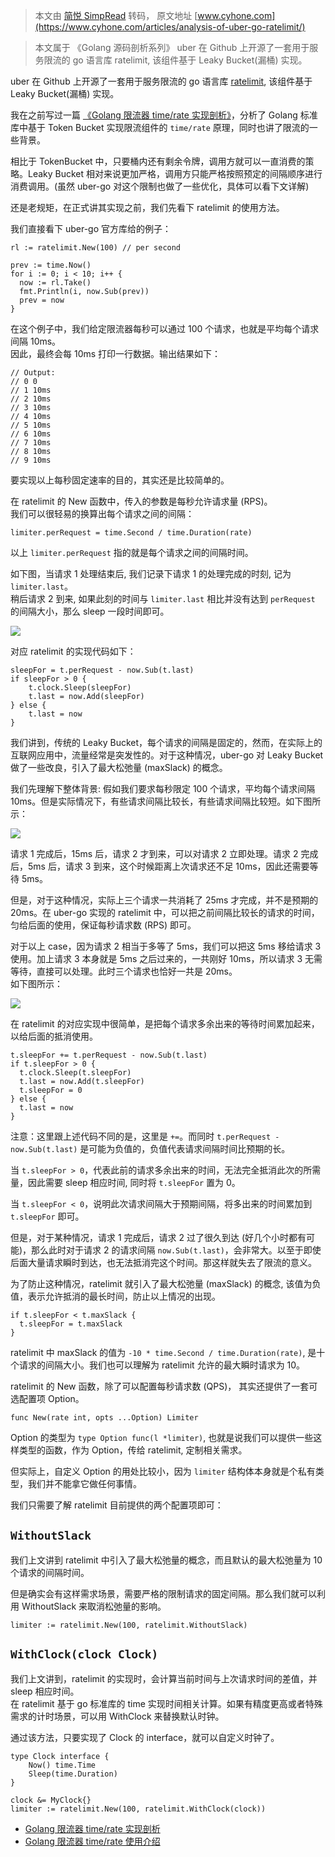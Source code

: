 > 本文由 [简悦 SimpRead](http://ksria.com/simpread/) 转码， 原文地址 [www.cyhone.com](https://www.cyhone.com/articles/analysis-of-uber-go-ratelimit/)

> 本文属于 《Golang 源码剖析系列》 uber 在 Github 上开源了一套用于服务限流的 go 语言库 ratelimit, 该组件基于 Leaky Bucket(漏桶) 实现。

uber 在 Github 上开源了一套用于服务限流的 go 语言库 [ratelimit](https://github.com/uber-go/ratelimit/), 该组件基于 Leaky Bucket(漏桶) 实现。

我在之前写过一篇 [《Golang 限流器 time/rate 实现剖析》](https://www.cyhone.com/articles/analisys-of-golang-rate/)，分析了 Golang 标准库中基于 Token Bucket 实现限流组件的 `time/rate` 原理，同时也讲了限流的一些背景。

相比于 TokenBucket 中，只要桶内还有剩余令牌，调用方就可以一直消费的策略。Leaky Bucket 相对来说更加严格，调用方只能严格按照预定的间隔顺序进行消费调用。(虽然 uber-go 对这个限制也做了一些优化，具体可以看下文详解)

还是老规矩，在正式讲其实现之前，我们先看下 ratelimit 的使用方法。

我们直接看下 uber-go 官方库给的例子：

```
rl := ratelimit.New(100) // per second

prev := time.Now()
for i := 0; i < 10; i++ {
  now := rl.Take()
  fmt.Println(i, now.Sub(prev))
  prev = now
}

```

在这个例子中，我们给定限流器每秒可以通过 100 个请求，也就是平均每个请求间隔 10ms。  
因此，最终会每 10ms 打印一行数据。输出结果如下：

```
// Output:
// 0 0
// 1 10ms
// 2 10ms
// 3 10ms
// 4 10ms
// 5 10ms
// 6 10ms
// 7 10ms
// 8 10ms
// 9 10ms

```

要实现以上每秒固定速率的目的，其实还是比较简单的。

在 ratelimit 的 New 函数中，传入的参数是每秒允许请求量 (RPS)。  
我们可以很轻易的换算出每个请求之间的间隔：

```
limiter.perRequest = time.Second / time.Duration(rate)

```

以上 `limiter.perRequest` 指的就是每个请求之间的间隔时间。

如下图，当请求 1 处理结束后, 我们记录下请求 1 的处理完成的时刻, 记为 `limiter.last`。  
稍后请求 2 到来, 如果此刻的时间与 `limiter.last` 相比并没有达到 `perRequest` 的间隔大小，那么 sleep 一段时间即可。

![](https://www.cyhone.com/img/token-bucket/wait-interval.png)

对应 ratelimit 的实现代码如下：

```
sleepFor = t.perRequest - now.Sub(t.last)
if sleepFor > 0 {
	t.clock.Sleep(sleepFor)
	t.last = now.Add(sleepFor)
} else {
	t.last = now
}

```

我们讲到，传统的 Leaky Bucket，每个请求的间隔是固定的，然而，在实际上的互联网应用中，流量经常是突发性的。对于这种情况，uber-go 对 Leaky Bucket 做了一些改良，引入了最大松弛量 (maxSlack) 的概念。

我们先理解下整体背景: 假如我们要求每秒限定 100 个请求，平均每个请求间隔 10ms。但是实际情况下，有些请求间隔比较长，有些请求间隔比较短。如下图所示：

![](https://www.cyhone.com/img/token-bucket/3-requests.png)

请求 1 完成后，15ms 后，请求 2 才到来，可以对请求 2 立即处理。请求 2 完成后，5ms 后，请求 3 到来，这个时候距离上次请求还不足 10ms，因此还需要等待 5ms。

但是，对于这种情况，实际上三个请求一共消耗了 25ms 才完成，并不是预期的 20ms。在 uber-go 实现的 ratelimit 中，可以把之前间隔比较长的请求的时间，匀给后面的使用，保证每秒请求数 (RPS) 即可。

对于以上 case，因为请求 2 相当于多等了 5ms，我们可以把这 5ms 移给请求 3 使用。加上请求 3 本身就是 5ms 之后过来的，一共刚好 10ms，所以请求 3 无需等待，直接可以处理。此时三个请求也恰好一共是 20ms。  
如下图所示：

![](https://www.cyhone.com/img/token-bucket/maxslack.png)

在 ratelimit 的对应实现中很简单，是把每个请求多余出来的等待时间累加起来，以给后面的抵消使用。

```
t.sleepFor += t.perRequest - now.Sub(t.last)
if t.sleepFor > 0 {
  t.clock.Sleep(t.sleepFor)
  t.last = now.Add(t.sleepFor)
  t.sleepFor = 0
} else {
  t.last = now
}

```

注意：这里跟上述代码不同的是，这里是 `+=`。而同时 `t.perRequest - now.Sub(t.last)` 是可能为负值的，负值代表请求间隔时间比预期的长。

当 `t.sleepFor > 0`，代表此前的请求多余出来的时间，无法完全抵消此次的所需量，因此需要 sleep 相应时间, 同时将 `t.sleepFor` 置为 0。

当 `t.sleepFor < 0`，说明此次请求间隔大于预期间隔，将多出来的时间累加到 `t.sleepFor` 即可。

但是，对于某种情况，请求 1 完成后，请求 2 过了很久到达 (好几个小时都有可能)，那么此时对于请求 2 的请求间隔 `now.Sub(t.last)`，会非常大。以至于即使后面大量请求瞬时到达，也无法抵消完这个时间。那这样就失去了限流的意义。

为了防止这种情况，ratelimit 就引入了最大松弛量 (maxSlack) 的概念, 该值为负值，表示允许抵消的最长时间，防止以上情况的出现。

```
if t.sleepFor < t.maxSlack {
  t.sleepFor = t.maxSlack
}

```

ratelimit 中 maxSlack 的值为 `-10 * time.Second / time.Duration(rate)`, 是十个请求的间隔大小。我们也可以理解为 ratelimit 允许的最大瞬时请求为 10。

ratelimit 的 New 函数，除了可以配置每秒请求数 (QPS)， 其实还提供了一套可选配置项 Option。

```
func New(rate int, opts ...Option) Limiter

```

Option 的类型为 `type Option func(l *limiter)`, 也就是说我们可以提供一些这样类型的函数，作为 Option，传给 ratelimit, 定制相关需求。

但实际上，自定义 Option 的用处比较小，因为 `limiter` 结构体本身就是个私有类型，我们并不能拿它做任何事情。

我们只需要了解 ratelimit 目前提供的两个配置项即可：

[](#WithoutSlack "WithoutSlack")`WithoutSlack`
----------------------------------------------

我们上文讲到 ratelimit 中引入了最大松弛量的概念，而且默认的最大松弛量为 10 个请求的间隔时间。

但是确实会有这样需求场景，需要严格的限制请求的固定间隔。那么我们就可以利用 WithoutSlack 来取消松弛量的影响。

```
limiter := ratelimit.New(100, ratelimit.WithoutSlack)

```

[](#WithClock-clock-Clock "WithClock(clock Clock)")`WithClock(clock Clock)`
---------------------------------------------------------------------------

我们上文讲到，ratelimit 的实现时，会计算当前时间与上次请求时间的差值，并 sleep 相应时间。  
在 ratelimit 基于 go 标准库的 time 实现时间相关计算。如果有精度更高或者特殊需求的计时场景，可以用 WithClock 来替换默认时钟。

通过该方法，只要实现了 Clock 的 interface，就可以自定义时钟了。

```
type Clock interface {
	Now() time.Time
	Sleep(time.Duration)
}

```

```
clock &= MyClock{}
limiter := ratelimit.New(100, ratelimit.WithClock(clock))

```

*   [Golang 限流器 time/rate 实现剖析](https://www.cyhone.com/articles/analisys-of-golang-rate/)
*   [Golang 限流器 time/rate 使用介绍](https://www.cyhone.com/articles/usage-of-golang-rate/)